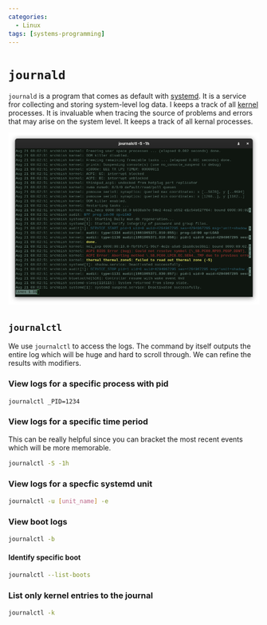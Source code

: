 ```yaml
---
categories:
  - Linux
tags: [systems-programming]
---
```


# `journald`

`journald` is a program that comes as default with [systemd](/Linux/systemd.md).
It is a service fror collecting and storing system-level log data. I keeps a
track of all [kernel](/Operating_Systems/The_Kernel.md) processes. It is
invaluable when tracing the source of problems and errors that may arise on the
system level. It keeps a track of all kernal processes.

![](/img/journald.png)

## `journalctl`

We use `journalctl` to access the logs. The command by itself outputs the entire
log which will be huge and hard to scroll through. We can refine the results
with modifiers.

### View logs for a specific process with pid

```bash
journalctl _PID=1234
```

### View logs for a specific time period

This can be really helpful since you can bracket the most recent events which
will be more memorable.

```bash
journalctl -S -1h
```

### View logs for a specfic systemd unit

```bash
journalctl -u [unit_name] -e
```

### View boot logs

```bash
journalctl -b
```

#### Identify specific boot

```bash
journalctl --list-boots

```

### List only kernel entries to the journal

```bash
journalctl -k

```
